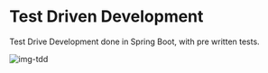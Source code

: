 # Test Driven Development
Test Drive Development done in Spring Boot, with pre written tests.

![img-tdd](https://user-images.githubusercontent.com/107776531/208720024-04fa353c-6216-4f5f-bef3-9b810d8e4410.png)
